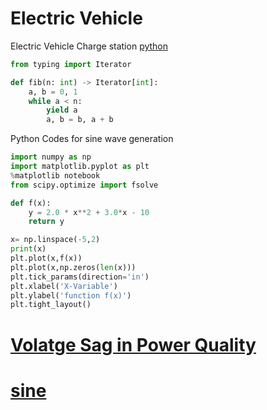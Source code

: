 # Electric Vehicle
Electric Vehicle Charge station
[python](https://www.anaconda.com/distribution/)
```python
from typing import Iterator

def fib(n: int) -> Iterator[int]:
    a, b = 0, 1
    while a < n:
        yield a
        a, b = b, a + b
```

Python Codes for sine wave generation
```python
import numpy as np
import matplotlib.pyplot as plt
%matplotlib notebook
from scipy.optimize import fsolve

def f(x):
    y = 2.0 * x**2 + 3.0*x - 10
    return y

x= np.linspace(-5,2)
print(x)
plt.plot(x,f(x))
plt.plot(x,np.zeros(len(x)))
plt.tick_params(direction='in')
plt.xlabel('X-Variable')
plt.ylabel('function f(x)')
plt.tight_layout()
```
# [Volatge Sag in Power Quality](vsag.html) 
# [sine](sine.tex) 
